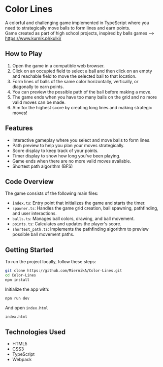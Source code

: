 
# Color Lines

A colorful and challenging game implemented in TypeScript where you need to strategically move balls to form lines and earn points.  
Game created as part of high school projects, inspired by balls games --> https://www.kurnik.pl/kulki/

## How to Play

1. Open the game in a compatible web browser.
2. Click on an occupied field to select a ball and then click on an empty and reachable field to move the selected ball to that location.
3. Form lines of balls of the same color horizontally, vertically, or diagonally to earn points.
4. You can preview the possible path of the ball before making a move.
5. The game ends when you have too many balls on the grid and no more valid moves can be made.
6. Aim for the highest score by creating long lines and making strategic moves!
   
## Features

- Interactive gameplay where you select and move balls to form lines.
- Path preview to help you plan your moves strategically.
- Score display to keep track of your points.
- Timer display to show how long you've been playing.
- Game ends when there are no more valid moves available.
- Shortest path algorithm (BFS)

## Code Overview

The game consists of the following main files:

- `index.ts`: Entry point that initializes the game and starts the timer.
- `spawner.ts`: Handles the game grid creation, ball spawning, pathfinding, and user interactions.
- `balls.ts`: Manages ball colors, drawing, and ball movement.
- `points.ts`: Calculates and updates the player's score.
- `shortest_path.ts`: Implements the pathfinding algorithm to preview possible ball movement paths.



## Getting Started

To run the project locally, follow these steps:

```bash
git clone https://github.com/MiernikA/Color-Lines.git
cd Color-Lines
npm install
```

Initialize the app with:

```bash
npm run dev
```
And open `index.html`

```bash
index.html
```

## Technologies Used

- HTML5
- CSS3
- TypeScript
- Webpack






